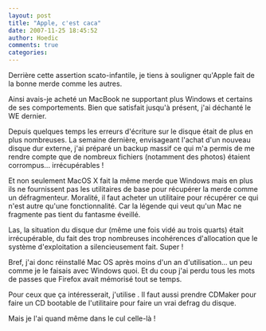 ```yaml
---
layout: post
title: "Apple, c'est caca"
date: 2007-11-25 18:45:52
author: Hoedic
comments: true
categories: 
---
```



Derrière cette assertion scato-infantile, je tiens à souligner qu'Apple fait de la bonne merde comme les autres.

Ainsi avais-je acheté un MacBook ne supportant plus Windows et certains de ses comportements. Bien que satisfait jusqu'à présent, j'ai déchanté le WE dernier.

Depuis quelques temps les erreurs d'écriture sur le disque était de plus en plus nombreuses. La semaine dernière, envisageant l'achat d'un nouveau disque dur externe, j'ai préparé un backup massif ce qui m'a permis de me rendre compte que de nombreux fichiers (notamment des photos) étaient corrompus... irrécupérables !

Et non seulement MacOS X fait la même merde que Windows mais en plus ils ne fournissent pas les utilitaires de base pour récupérer la merde comme un défragmenteur. Moralité, il faut acheter un utilitaire pour récupérer ce qui n'est autre qu'une fonctionnalité. Car la légende qui veut qu'un Mac ne fragmente pas tient du fantasme éveillé.

Las, la situation du disque dur (même une fois vidé au trois quarts) était irrécupérable, du fait des trop nombreuses incohérences d'allocation que le système d'exploitation a silencieusement fait. Super !

Bref, j'ai donc réinstallé Mac OS après moins d'un an d'utilisation... un peu comme je le faisais avec Windows quoi. Et du coup j'ai perdu tous les mots de passes que Firefox avait mémorisé tout se temps.

Pour ceux que ça intéresserait, j'utilise . Il faut aussi prendre CDMaker pour faire un CD bootable de l'utilitaire pour faire un vrai defrag du disque.

Mais je l'ai quand même dans le cul celle-là !